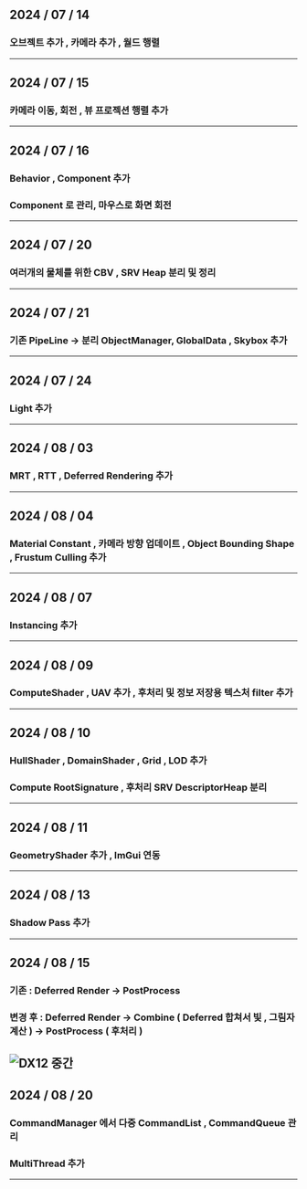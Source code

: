 ## 2024 / 07 / 14

### 오브젝트 추가 , 카메라 추가 , 월드 행렬
---

## 2024 / 07 / 15

### 카메라 이동, 회전 , 뷰 프로젝션 행렬 추가
---

## 2024 / 07 / 16

### Behavior , Component 추가 


### Component 로 관리, 마우스로 화면 회전
---

## 2024 / 07 / 20

### 여러개의 물체를 위한 CBV , SRV Heap 분리 및 정리
---

## 2024 / 07 / 21

### 기존 PipeLine -> 분리 ObjectManager, GlobalData , Skybox 추가
---

## 2024 / 07 / 24

### Light 추가
---

## 2024 / 08 / 03

### MRT , RTT , Deferred Rendering 추가
---


## 2024 / 08 / 04

### Material Constant , 카메라 방향 업데이트 , Object Bounding Shape , Frustum Culling 추가
---

## 2024 / 08 / 07

### Instancing 추가
---

## 2024 / 08 / 09

### ComputeShader , UAV 추가 , 후처리 및 정보 저장용 텍스처 filter 추가
---

## 2024 / 08 / 10

### HullShader , DomainShader , Grid , LOD 추가



### Compute RootSignature , 후처리 SRV DescriptorHeap 분리
---

## 2024 / 08 / 11

### GeometryShader 추가 , ImGui 연동
---

## 2024 / 08 / 13

### Shadow Pass 추가 
---

## 2024 / 08 / 15

### 기존 : Deferred Render -> PostProcess
### 변경 후 : Deferred Render -> Combine ( Deferred 합쳐서 빛 , 그림자 계산 ) -> PostProcess ( 후처리 )
![DX12 중간](https://github.com/user-attachments/assets/b3cd6ea1-97f7-4055-8a19-919aa07bc4de)
---

## 2024 / 08 / 20

### CommandManager 에서 다중 CommandList , CommandQueue 관리 
### MultiThread 추가
---

